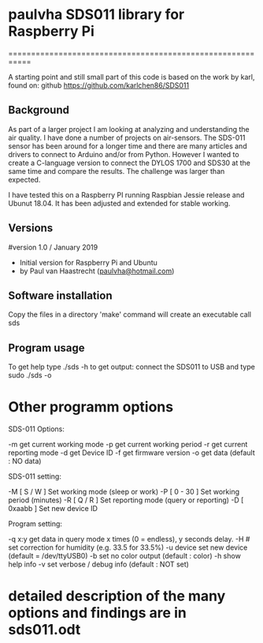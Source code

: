# paulvha SDS011 library for Raspberry Pi
===========================================================

A starting point and still small part of this code is based on the work
by karl, found on:  github https://github.com/karlchen86/SDS011

## Background
As part of a larger project I am looking at analyzing and understanding the air quality.
I have done a number of projects on air-sensors. The SDS-011 sensor has been around for a
longer time and there are many articles and drivers to connect to Arduino and/or from Python.
However I wanted to create a C-language version to connect the DYLOS 1700 and SDS30 at the same
time and compare the results. The challenge was larger than expected.

I have tested this on a Raspberry PI running Raspbian Jessie release and Ubunut 18.04. It has been
adjusted and extended for stable working.

## Versions
#version 1.0   /  January 2019
 * Initial version for Raspberry Pi and Ubuntu
 * by Paul van Haastrecht (paulvha@hotmail.com)

## Software installation

Copy the files in a directory
'make' command will create an executable call sds

## Program usage

To get help type ./sds -h
to get output: connect the SDS011 to USB and type sudo ./sds -o

# Other programm options

SDS-011 Options:

-m    get current working mode
-p    get current working period
-r    get current reporting mode
-d    get Device ID
-f    get firmware version
-o    get data  (default : NO data)

SDS-011 setting:

-M [ S / W  ]   Set working mode (sleep or work)
-P  [ 0 - 30 ]  Set working period (minutes)
-R [ Q / R  ]   Set reporting mode (query or reporting)
-D [ 0xaabb ]   Set new device ID

Program setting:

-q x:y        get data in query mode x times (0 = endless), y seconds delay.
-H #          set correction for humidity (e.g. 33.5 for 33.5%)
-u device     set new device                     (default = /dev/ttyUSB0)
-b            set no color output              (default : color)
-h            show help info
-v            set verbose / debug info     (default : NOT set)

# detailed description of the many options and findings are in sds011.odt
